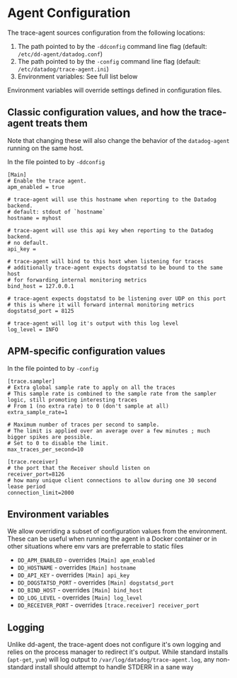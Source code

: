 # Agent Configuration

The trace-agent sources configuration from the following locations:

1. The path pointed to by the `-ddconfig` command line flag (default: `/etc/dd-agent/datadog.conf`)
2. The path pointed to by the `-config` command line flag (default: `/etc/datadog/trace-agent.ini`)
3. Environment variables: See full list below


Environment variables will override settings defined in configuration files.

## Classic configuration values, and how the trace-agent treats them
Note that changing these will also change the behavior of the `datadog-agent` running on the same host.

In the file pointed to by `-ddconfig`

```
[Main]
# Enable the trace agent.
apm_enabled = true

# trace-agent will use this hostname when reporting to the Datadog backend.
# default: stdout of `hostname`
hostname = myhost

# trace-agent will use this api key when reporting to the Datadog backend.
# no default.
api_key =

# trace-agent will bind to this host when listening for traces
# additionally trace-agent expects dogstatsd to be bound to the same host
# for forwarding internal monitoring metrics
bind_host = 127.0.0.1

# trace-agent expects dogstatsd to be listening over UDP on this port
# this is where it will forward internal monitoring metrics
dogstatsd_port = 8125

# trace-agent will log it's output with this log level
log_level = INFO
```

## APM-specific configuration values
In the file pointed to by `-config`

```
[trace.sampler]
# Extra global sample rate to apply on all the traces
# This sample rate is combined to the sample rate from the sampler logic, still promoting interesting traces
# From 1 (no extra rate) to 0 (don't sample at all)
extra_sample_rate=1

# Maximum number of traces per second to sample.
# The limit is applied over an average over a few minutes ; much bigger spikes are possible.
# Set to 0 to disable the limit.
max_traces_per_second=10

[trace.receiver]
# the port that the Receiver should listen on
receiver_port=8126
# how many unique client connections to allow during one 30 second lease period
connection_limit=2000

```


## Environment variables
We allow overriding a subset of configuration values from the environment. These
can be useful when running the agent in a Docker container or in other situations
where env vars are preferrable to static files

- `DD_APM_ENABLED` - overrides `[Main] apm_enabled`
- `DD_HOSTNAME` - overrides `[Main] hostname`
- `DD_API_KEY` - overrides `[Main] api_key`
- `DD_DOGSTATSD_PORT` - overrides `[Main] dogstatsd_port`
- `DD_BIND_HOST` - overrides `[Main] bind_host`
- `DD_LOG_LEVEL` - overrides `[Main] log_level`
- `DD_RECEIVER_PORT` - overrides `[trace.receiver] receiver_port`


## Logging
Unlike dd-agent, the trace-agent does not configure it's own logging and relies on the process manager
to redirect it's output. While standard installs (`apt-get`, `yum`) will log output to `/var/log/datadog/trace-agent.log`,
any non-standard install should attempt to handle STDERR in a sane way
